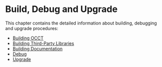 ﻿# Build, Debug and Upgrade <a id="build_upgrade" class="anchor"></a>

This chapter contains the detailed information about building, debugging and upgrade procedures:

* [Building OCCT](building_occt)
* [Building Third-Party Libraries](building_3rdparty)
* [Building Documentation](building_documentation)
* [Debug](debug)
* [Upgrade](upgrade)
